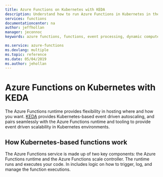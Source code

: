 ```yaml
---
title: Azure Functions on Kubernetes with KEDA
description: Understand how to run Azure Functions in Kubernetes in the cloud or on-premises using KEDA, Kubernetes-based event driven autoscaling.
services: functions
documentationcenter: na
author: jeffhollan
manager: jeconnoc
keywords: azure functions, functions, event processing, dynamic compute, serverless architecture, kubernetes

ms.service: azure-functions
ms.devlang: multiple
ms.topic: reference
ms.date: 05/04/2019
ms.author: jehollan
---
```


# Azure Functions on Kubernetes with KEDA

The Azure Functions runtime provides flexibility in hosting where and how you want.  [KEDA](https://github.com/kedacore/kore) provides Kubernetes-based event driven autoscaling, and pairs seamlessly with the Azure Functions runtime and tooling to provide event driven scalability in Kubernetes environments.

## How Kubernetes-based functions work

The Azure Functions service is made up of two key components: the Azure Functions runtime and the Azure Functions scale controller.  The runtime runs and executes your code.  In includes logic on how to trigger, log, and manage the function executions.  